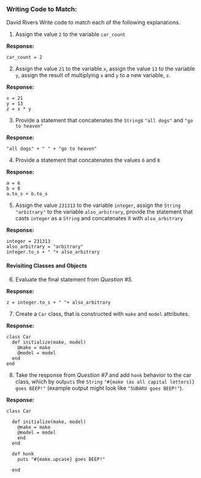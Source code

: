 ### Writing Code to Match:
David Rivers
Write code to match each of the following explanations.

1) Assign the value `2` to the variable `car_count`

**Response:**


```
car_count = 2
```


2) Assign the value `21` to the variable `x`, assign the value `13` to the variable `y`, assign the result of multiplying `x` and `y` to a new variable, `z`.

**Response:**

```
x = 21
y = 13
z = x * y

```

3) Provide a statement that concatenates the `String`s `"all dogs"` and `"go to heaven"`

**Response:**

```
"all dogs" + " " + "go to heaven"

```

4) Provide a statement that concatenates the values `6` and `8`

**Response:**

```
a = 6
b = 8
a.to_s + b.to_s

```

5) Assign the value `231313` to the variable `integer`, assign the `String` `"arbitrary"` to the variable `also_arbitrary`, provide the statement that casts `integer` as a `String` and concatenates it with `also_arbitrary`

**Response:**

```
integer = 231313
also_arbitrary = "arbitrary"
integer.to_s + " "+ also_arbitrary
```

#### Revisiting Classes and Objects

6) Evaluate the final statement from *Question #5*.

**Response:**

```
z = integer.to_s + " "+ also_arbitrary
```

7) Create a `Car` class, that is constructed with `make` and `model` attributes.

**Response:**

```
class Car
  def initialize(make, model)
    @make = make
    @model = model
  end
end
```

8) Take the response from *Question #7* and add `honk` behavior to the car class, which by out`puts` the `String` `"#{make (as all capital letters)} goes BEEP!"` (example output might look like `"SUBARU goes BEEP!"`).

**Response:**

```
class Car

  def initialize(make, model)
    @make = make
    @model = model
    end
  end

  def honk
    puts "#{make.upcase} goes BEEP!"

  end
```
